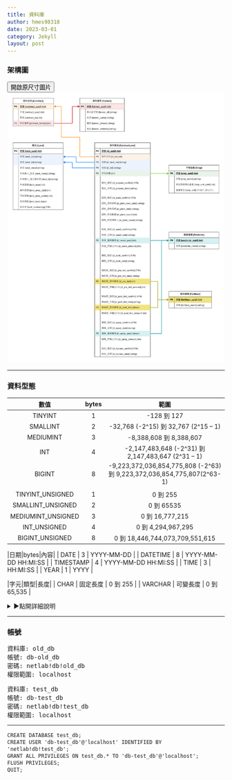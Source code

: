 ```yaml
---
title: 資料庫
author: hmes98318
date: 2023-03-01
category: Jekyll
layout: post
---
```



### 架構圖

<form method="get" target="_blank" action="/assets/database.png">
    <button type="submit">開啟原尺寸圖片</button>
</form>

<img src="/assets/database.png" alt="db_img" />

------------------------------  

### 資料型態

|數值|bytes|範圍|
|:-:|:-:|:-:|
| TINYINT | 1 | -128 到 127 |
| SMALLINT | 2 | -32,768 (-2^15) 到 32,767 (2^15 – 1) |
| MEDIUMINT | 3 | -8,388,608 到 8,388,607 |
| INT | 4 | -2,147,483,648 (-2^31) 到 2,147,483,647 (2^31 – 1) |
| BIGINT | 8 | -9,223,372,036,854,775,808 (-2^63) 到 9,223,372,036,854,775,807(2^63-1) |
|  |  |  |
| TINYINT_UNSIGNED | 1 | 0 到 255 |
| SMALLINT_UNSIGNED | 2 | 0 到 65535 |
| MEDIUMINT_UNSIGNED | 3 | 0 到 16,777,215 |
| INT_UNSIGNED | 4 | 0 到 4,294,967,295 |
| BIGINT_UNSIGNED | 8 | 0 到 18,446,744,073,709,551,615 |


|日期|bytes|內容|
| DATE | 3 | YYYY-MM-DD |
| DATETIME | 8 | YYYY-MM-DD HH:MI:SS |
| TIMESTAMP | 4 | YYYY-MM-DD HH:MI:SS |
| TIME | 3 | HH:MI:SS |
| YEAR | 1 | YYYY |


|字元|類型|長度|
| CHAR | 固定長度 | 0 到 255 |
| VARCHAR | 可變長度 | 0 到 65,535 |

<details> 
    <summary>▶點開詳細說明</summary>
        <pre>
CHAR 是固定長度的字串類型，你必須在建立表格時設定該欄位的長度，且不論實際存入的字串長度為多少，該欄位始終會保持固定長度。例如，如果你將一個長度為 10 的 CHAR 欄位儲存一個長度為 5 的字串，該欄位實際上會被填充 5 個空格以達到 10 個字元的長度。

VARCHAR 是可變長度的字串類型，你也必須在建立表格時設定該欄位的最大長度，但是當實際存入的字串長度不足最大長度時，該欄位實際儲存的字串長度就會根據實際存入的字串長度而變化。例如，如果你將一個最大長度為 10 的 VARCHAR 欄位儲存一個長度為 5 的字串，該欄位實際上只會儲存這 5 個字元。

總體來說，CHAR 比 VARCHAR 更適合儲存固定長度的字串，而 VARCHAR 更適合儲存可變長度的字串。但是，由於 VARCHAR 需要動態調整儲存空間，因此在某些情況下可能會對性能造成一定的影響，例如當儲存大量的 VARCHAR 欄位時。因此，在設計資料庫時，應該根據實際情況來選擇使用哪種字串類型。
        </pre>
</details>

------------------------------  

### 帳號

<pre>
資料庫: old_db  
帳號: db-old_db  
密碼: netlab!db!old_db  
權限範圍: localhost  
</pre>

<pre>
資料庫: test_db  
帳號: db-test_db  
密碼: netlab!db!test_db  
權限範圍: localhost  
</pre>


------------------------------  

```
CREATE DATABASE test_db;
CREATE USER 'db-test_db'@'localhost' IDENTIFIED BY 'netlab!db!test_db';
GRANT ALL PRIVILEGES ON test_db.* TO 'db-test_db'@'localhost';
FLUSH PRIVILEGES;
QUIT;
```